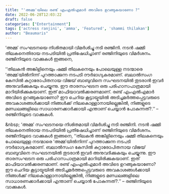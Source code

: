 ```yaml
---
title: "'അമ്മ'യിലെ രണ്ട് എംഎൽഎമാർ അവിടെ ഉറങ്ങുകയാണോ ?"
date: 2022-06-28T12:03:22
draft: false
categories: ["Entertainment"]
tags: ['actress ranjini', 'amma', 'Featured', 'shammi thilakan']
author: "Beaumaris"
---
```


‘അമ്മ’ സംഘടനയെ നിശിതമായി വിമർശിച്ചു നടി രഞ്ജിനി. നടൻ ഷമ്മി തിലകനെതിരായ നടപടിയിൽ പ്രതിഷേധിച്ചാണ് രഞ്ജിനിയുടെ വിമർശനം. രഞ്ജിനിയുടെ വാക്കുകൾ ഇങ്ങനെ,

‘‘തിലകൻ അങ്കിളിനെയും ഷമ്മി തിലകനെയും പോലെയുള്ള നടന്മാരെ ‘അമ്മ’യില്‍നിന്ന് പുറത്താക്കുന്ന നടപടി ദൗര്‍ഭാഗ്യകരമാണ്. ബലാല്‍സംഗ കേസില്‍ കുറ്റാരോപിതനായ വിജയ് ബാബുവിനെ സംഘടനയില്‍ തുടരാന്‍ ഇവർ അനുവദിക്കുകയും ചെയ്യുന്നു. ഈ താരസംഘടന ഒരു പരിഹാസപാത്രമായി മാറിയിരിക്കുകയാണ്. ഇത് മാഫിയാവല്‍ക്കരണമാണ്. രണ്ട് എംഎൽഎമാർ അവിടെ ഉറങ്ങുകയാണോ? ഈ ചെറിയ കൂട്ടായ്മയില്‍ അടിച്ചമര്‍ത്തപ്പെട്ടവരുടെ അവകാശങ്ങള്‍ക്കായി നിങ്ങള്‍ക്ക് നിലകൊള്ളാനായില്ലെങ്കില്‍, നിങ്ങളുടെ മണ്ഡലങ്ങളിലെ സാധാരണക്കാര്‍ക്കായി എന്താണ് ചെയ്യാന്‍ പോകുന്നത്?.’’ – രഞ്ജിനിയുടെ വാക്കുകൾ.

&amp;nbsp;
‘അമ്മ’ സംഘടനയെ നിശിതമായി വിമർശിച്ചു നടി രഞ്ജിനി. നടൻ ഷമ്മി തിലകനെതിരായ നടപടിയിൽ പ്രതിഷേധിച്ചാണ് രഞ്ജിനിയുടെ വിമർശനം. രഞ്ജിനിയുടെ വാക്കുകൾ ഇങ്ങനെ, ‘‘തിലകൻ അങ്കിളിനെയും ഷമ്മി തിലകനെയും പോലെയുള്ള നടന്മാരെ ‘അമ്മ’യില്‍നിന്ന് പുറത്താക്കുന്ന നടപടി ദൗര്‍ഭാഗ്യകരമാണ്. ബലാല്‍സംഗ കേസില്‍ കുറ്റാരോപിതനായ വിജയ് ബാബുവിനെ സംഘടനയില്‍ തുടരാന്‍ ഇവർ അനുവദിക്കുകയും ചെയ്യുന്നു. ഈ താരസംഘടന ഒരു പരിഹാസപാത്രമായി മാറിയിരിക്കുകയാണ്. ഇത് മാഫിയാവല്‍ക്കരണമാണ്. രണ്ട് എംഎൽഎമാർ അവിടെ ഉറങ്ങുകയാണോ? ഈ ചെറിയ കൂട്ടായ്മയില്‍ അടിച്ചമര്‍ത്തപ്പെട്ടവരുടെ അവകാശങ്ങള്‍ക്കായി നിങ്ങള്‍ക്ക് നിലകൊള്ളാനായില്ലെങ്കില്‍, നിങ്ങളുടെ മണ്ഡലങ്ങളിലെ സാധാരണക്കാര്‍ക്കായി എന്താണ് ചെയ്യാന്‍ പോകുന്നത്?.’’ – രഞ്ജിനിയുടെ വാക്കുകൾ. &nbsp;
